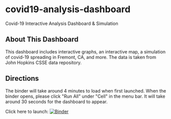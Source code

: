 # covid19-analysis-dashboard
Covid-19 Interactive Analysis Dashboard & Simulation


## About This Dashboard
This dashboard includes interactive graphs, an interactive map, a simulation of covid-19 spreading in Fremont, CA, and more. The data is taken from John Hopkins CSSE data repository.

## Directions 
The binder will take around 4 minutes to load when first launched. 
When the binder opens, please click "Run All" under "Cell" in the menu bar. It will take around 30 seconds for the dashboard to appear.

Click here to launch: [![Binder](https://mybinder.org/badge_logo.svg)](https://mybinder.org/v2/gh/ellenfang77/covid19-analysis-dashboard.git/master?filepath=covid_19_analysis.ipynb)

